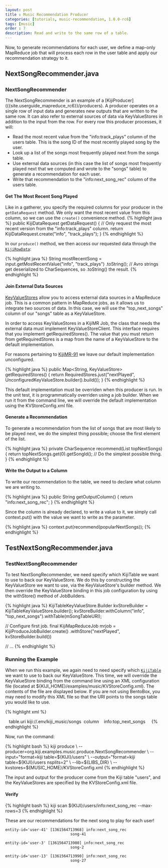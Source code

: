 ```yaml
---
layout: post
title : Music Recommendation Producer
categories: [tutorials, music-recommendation, 1.0.0-rc6]
tags: [music]
order : 7
description: Read and write to the same row of a table.
---
```


Now, to generate recommendations for each user, we define a map-only MapReduce job that will process
each row in the user table and apply our recommendation strategy to it.

<div id="accordion-container">
  <h2 class="accordion-header"> NextSongRecommender.java </h2>
    <div class="accordion-content">
    <script src="http://gist-it.appspot.com/github/kijiproject/kiji-music/raw/kiji-music-1.0.0-rc6/src/main/java/org/kiji/examples/music/produce/NextSongRecommender.java"> </script>
  </div>
</div>

<h3 style="margin-top:0px;padding-top:10px;"> NextSongRecommender </h3>
The NextSongRecommender is an example of a [KijiProducer]({{site.userguide_mapreduce_rc6}}/producers).
A producer operates on a single row of input data and generates new outputs that are written to the
same row.  It can also refer to external sources of data via KeyValueStores in addition to the input from the row.
For every row this producer processes, it will:

* Read the most recent value from the "info:track_plays" column of the users table. This is the song
  ID of the most recently played song by the user.
* Look up a list of the songs most frequently played next from the songs table.
* Use external data sources (in this case the list of songs most frequently played next that we computed and wrote
to the "songs" table) to generate a recommendation for each user.
* Write that recommendation to the "info:next_song_rec" column of the users table.

#### Get The Most Recent Song Played
Like in a gatherer, you specify the required columns for your producer in the `getDataRequest` method. We
only want the most recent value from this column, so we can use the `create()` convenience method.
{% highlight java %}
  public KijiDataRequest getDataRequest() {
    // Only request the most recent version from the "info:track_plays" column.
    return KijiDataRequest.create("info", "track_plays");
  }
{% endhighlight %}

In our `produce()` method, we then access our requested data through the [`KijiRowData`]({{site.api_schema_1_0_0}}/KijiRowData.html):

{% highlight java %}
  String mostRecentSong = input.<CharSequence>getMostRecentValue("info", "track_plays")
      .toString();  // Avro strings get deserialized to CharSequences, so .toString() the result.
{% endhighlight %}

#### Join External Data Sources
[KeyValueStores]({{site.userguide_mapreduce_rc6}}/key-value-stores) allow you to access external data sources in a MapReduce job.
This is a common pattern in MapReduce jobs, as it allows us to integrate two sources of data. In this case, we will use the
"top_next_songs" column of our "songs" table as a KeyValueStore.

In order to access KeyValueStores in a KijiMR Job, the class that needs the external data must
implement KeyValueStoreClient. This interface requires that you implement getRequiredStores().
The value that you must return from getRequiredStores is a map from the name of a KeyValueStore to
the default implementation.

For reasons pertaining to [KijiMR-91](https://jira.kiji.org/browse/KIJIMR-91) we leave our default
implementation unconfigured.

{% highlight java %}
  public Map<String, KeyValueStore<?, ?>> getRequiredStores() {
    return RequiredStores.just("nextPlayed", UnconfiguredKeyValueStore.builder().build());
  }
{% endhighlight %}

This default implementation must be overriden when this producer is run.
In the unit test, it is programmatically overriden using a job builder. When we run it from the
command line, we will override the default implementation using the KVStoreConfig.xml file.

#### Generate a Recommendation
To generate a recommendation from the list of songs that are most likely to be played next, we do
the simplest thing possible; choose the first element of the list.

{% highlight java %}
  private CharSequence recommend(List<SongCount> topNextSongs) {
    return topNextSongs.get(0).getSongId(); // Do the simplest possible thing.
  }
{% endhighlight %}

#### Write the Output to a Column
To write our recommendation to the table, we need to declare what column we are writing to.

{% highlight java %}
  public String getOutputColumn() {
    return "info:next_song_rec";
  }
{% endhighlight %}

Since the column is already declared, to write a value to it, we simply call context.put() with
the value we want to write as the parameter.

{% highlight java %}
  context.put(recommend(popularNextSongs));
{% endhighlight %}

<div id="accordion-container">
  <h2 class="accordion-header"> TestNextSongRecommender.java </h2>
    <div class="accordion-content">
    <script src="http://gist-it.appspot.com/github/kijiproject/kiji-music/raw/kiji-music-1.0.0-rc6/src/test/java/org/kiji/examples/music/TestNextSongRecommender.java"> </script>
  </div>
</div>

<h3 style="margin-top:0px;padding-top:10px;"> TestNextSongRecommender </h3>
To test NextSongRecommender, we need specify which KijiTable we want to use to back our
KeyValueStore. We do this by constructing the KeyValueStore we want to use, via the KeyValueStore's
builder method. We then override the KeyValueStore binding in this job configuration by using the
withStore() method of JobBuilders.

{% highlight java %}
  KijiTableKeyValueStore.Builder kvStoreBuilder = KijiTableKeyValueStore.builder();
  kvStoreBuilder.withColumn("info", "top_next_songs").withTable(mSongTableURI);

  // Configure first job.
  final KijiMapReduceJob mrjob = KijiProduceJobBuilder.create()
      .withStore("nextPlayed", kvStoreBuilder.build())

  // ...
{% endhighlight %}

### Running the Example
When we run this example, we again need to need specify which
[`KijiTable`]({{site.api_schema_1_0_0}}/KijiTable.html) we want to use to back our
KeyValueStore. This time, we will override the KeyValueStore binding from
the command line using an XML configuration file (located at ${KIJI_HOME}/examples/music/KVStoreConfig.xml).
The contents of the file are displayed below. If you are not using BentoBox, you may need to modify this
XML file so that the URI points to the songs table you would like to use.


{% highlight xml %}
<?xml version="1.0" encoding="UTF-8"?>
<stores>
  <store name="nextPlayed" class="org.kiji.mapreduce.kvstore.lib.KijiTableKeyValueStore">
    <configuration>
      <property>
        <name>table.uri</name>
        <!-- This URI can be replace with the URI of a different 'songs' table to use. -->
        <value>kiji://.env/kiji_music/songs</value>
      </property>
      <property>
        <name>column</name>
        <value>info:top_next_songs</value>
      </property>
    </configuration>
  </store>
</stores>
{% endhighlight %}

Now, run the command:

<div class="userinput">
{% highlight bash %}
kiji produce \
    --producer=org.kiji.examples.music.produce.NextSongRecommender \
    --input="format=kiji table=${KIJI}/users" \
    --output="format=kiji table=${KIJI}/users nsplits=2" \
    --lib=${LIBS_DIR} \
    --kvstores=${MUSIC_HOME}/KVStoreConfig.xml
{% endhighlight %}
</div>

The input and output for the producer come from the Kiji table "users",
and the KeyValueStores are specified by the KVStoreConfig.xml file.

#### Verify

<div class="userinput">
{% highlight bash %}
kiji scan ${KIJI}/users/info:next_song_rec --max-rows=3
{% endhighlight %}

These are our recommendations for the next song to play for each user!
</div>

    entity-id='user-41' [1361564713968] info:next_song_rec
                                 song-41

    entity-id='user-3' [1361564713980] info:next_song_rec
                                 song-2

    entity-id='user-13' [1361564713990] info:next_song_rec
                                 song-27

